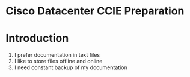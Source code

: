 
Cisco Datacenter CCIE Preparation
=================================

Introduction
=============

1. I prefer documentation in text files
2. I like to store files offline and online
3. I need constant backup of my documentation